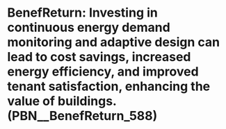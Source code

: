 # BenefReturn: __Investing in continuous energy demand monitoring and adaptive design can lead to cost savings, increased energy efficiency, and improved tenant satisfaction, enhancing the value of buildings.__ (PBN__BenefReturn_588)

